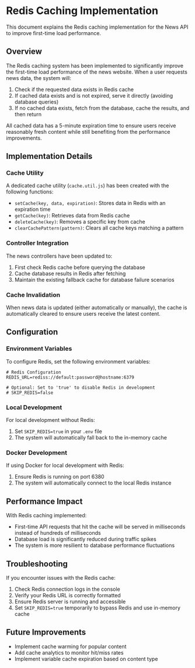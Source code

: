 # Redis Caching Implementation

This document explains the Redis caching implementation for the News API to improve first-time load performance.

## Overview

The Redis caching system has been implemented to significantly improve the first-time load performance of the news website. When a user requests news data, the system will:

1. Check if the requested data exists in Redis cache
2. If cached data exists and is not expired, serve it directly (avoiding database queries)
3. If no cached data exists, fetch from the database, cache the results, and then return

All cached data has a 5-minute expiration time to ensure users receive reasonably fresh content while still benefiting from the performance improvements.

## Implementation Details

### Cache Utility

A dedicated cache utility (`cache.util.js`) has been created with the following functions:

- `setCache(key, data, expiration)`: Stores data in Redis with an expiration time
- `getCache(key)`: Retrieves data from Redis cache
- `deleteCache(key)`: Removes a specific key from cache
- `clearCachePattern(pattern)`: Clears all cache keys matching a pattern

### Controller Integration

The news controllers have been updated to:

1. First check Redis cache before querying the database
2. Cache database results in Redis after fetching
3. Maintain the existing fallback cache for database failure scenarios

### Cache Invalidation

When news data is updated (either automatically or manually), the cache is automatically cleared to ensure users receive the latest content.

## Configuration

### Environment Variables

To configure Redis, set the following environment variables:

```
# Redis Configuration
REDIS_URL=rediss://default:password@hostname:6379

# Optional: Set to 'true' to disable Redis in development
# SKIP_REDIS=false
```

### Local Development

For local development without Redis:

1. Set `SKIP_REDIS=true` in your `.env` file
2. The system will automatically fall back to the in-memory cache

### Docker Development

If using Docker for local development with Redis:

1. Ensure Redis is running on port 6380
2. The system will automatically connect to the local Redis instance

## Performance Impact

With Redis caching implemented:

- First-time API requests that hit the cache will be served in milliseconds instead of hundreds of milliseconds
- Database load is significantly reduced during traffic spikes
- The system is more resilient to database performance fluctuations

## Troubleshooting

If you encounter issues with the Redis cache:

1. Check Redis connection logs in the console
2. Verify your Redis URL is correctly formatted
3. Ensure Redis server is running and accessible
4. Set `SKIP_REDIS=true` temporarily to bypass Redis and use in-memory cache

## Future Improvements

- Implement cache warming for popular content
- Add cache analytics to monitor hit/miss rates
- Implement variable cache expiration based on content type